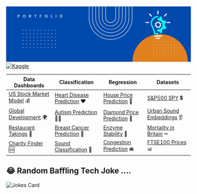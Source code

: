 ![alt text](https://github.com/get-heard/get-heard/blob/main/Banner.jpg?raw=true)
[![Kaggle](https://img.shields.io/badge/Kaggle_Notebooks-Master-orange)](https://www.kaggle.com/gkitchen)


| Data Dashboards | Classification | Regression | Datasets |  
| ------------- | ------------- | ------------- |   ------------- |  
| [US Stock Market Model](https://getheard.quarto.pub/spy) 💰| [Heart Disease Prediction](https://hearts.streamlit.app)  ❤| [House Price Prediction](https://www.kaggle.com/code/gkitchen/house-price-prediction) 🏡 | [S&P500 SPY](https://www.kaggle.com/datasets/gkitchen/s-and-p-500-spy) 💲
| [Global Development](https://getheard.quarto.pub/gapminder) 🌍 | [Autism Prediction](https://www.kaggle.com/code/gkitchen/autism-prediction) 👩‍⚕️|[Diamond Price Prediction](https://diamondz.streamlit.app) 💎| [Urban Sound Embeddings](https://www.kaggle.com/datasets/gkitchen/urban-sound-mfcc) 👂
| [Restaurant Takings](https://getheard.quarto.pub/tips)  🥗| [Breast Cancer Prediction](https://www.kaggle.com/code/gkitchen/breast-cancer-prediction) 🏥| [Enzyme Stability](https://www.kaggle.com/code/gkitchen/enzyme-stability-prediction) 🧪 | [Mortality in Britain]( https://www.kaggle.com/datasets/gkitchen/uk-deaths-by-year-of-age) ⚰
| [Charity Finder](https://charities.streamlit.app)  🆘| [Sound Classification](https://sounds.streamlit.app) 📢| [Congestion Prediction](https://www.kaggle.com/code/gkitchen/congestion-prediction) 🚘| [FTSE100 Prices](https://www.kaggle.com/datasets/gkitchen/ftse100) 📊
## 😂 Random Baffling Tech Joke ....
![Jokes Card](https://readme-jokes.vercel.app/api)
